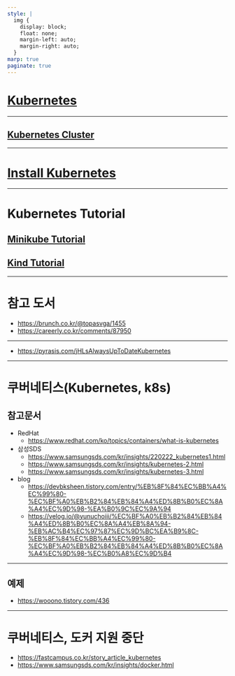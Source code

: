 ```yaml
---
style: |
  img {
    display: block;
    float: none;
    margin-left: auto;
    margin-right: auto;
  }
marp: true
paginate: true
---
```

# [Kubernetes](./Kubernetes.md)

---
## [Kubernetes Cluster](./kubernetes_cluster.md)

---
# [Install Kubernetes](./kubernetes_install.md)

---
# Kubernetes Tutorial
## [Minikube Tutorial](./kubernetes_minikube.md)
## [Kind Tutorial](./kubernetes_kind.md)

---
# 참고 도서 
- https://brunch.co.kr/@topasvga/1455
- https://careerly.co.kr/comments/87950

---
- https://pyrasis.com/jHLsAlwaysUpToDateKubernetes

---
# 쿠버네티스(Kubernetes, k8s)
## 참고문서 
- RedHat
  - https://www.redhat.com/ko/topics/containers/what-is-kubernetes
- 삼성SDS
  - https://www.samsungsds.com/kr/insights/220222_kubernetes1.html
  - https://www.samsungsds.com/kr/insights/kubernetes-2.html
  - https://www.samsungsds.com/kr/insights/kubernetes-3.html
- blog
  - https://devbksheen.tistory.com/entry/%EB%8F%84%EC%BB%A4%EC%99%80-%EC%BF%A0%EB%B2%84%EB%84%A4%ED%8B%B0%EC%8A%A4%EC%9D%98-%EA%B0%9C%EC%9A%94
  - https://velog.io/@yunuchoiii/%EC%BF%A0%EB%B2%84%EB%84%A4%ED%8B%B0%EC%8A%A4%EB%8A%94-%EB%AC%B4%EC%97%87%EC%9D%BC%EA%B9%8C-%EB%8F%84%EC%BB%A4%EC%99%80-%EC%BF%A0%EB%B2%84%EB%84%A4%ED%8B%B0%EC%8A%A4%EC%9D%98-%EC%B0%A8%EC%9D%B4

---
## 예제
- https://wooono.tistory.com/436


---
# 쿠버네티스, 도커 지원 중단
- https://fastcampus.co.kr/story_article_kubernetes
- https://www.samsungsds.com/kr/insights/docker.html

